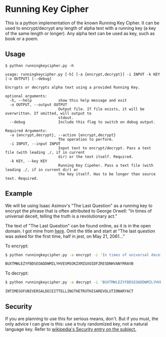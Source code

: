# Running Key Cipher
This is a python implementation of the known Running Key Cipher. It can be used to encrypt/decrypt any length of alpha text with a running key (a key of the same length or longer). Any alpha text can be used as key, such as book or a poem.
## Usage
```
$ python runningkeycipher.py -h

usage: runningkeycipher.py [-h] [-a {encrypt,decrypt}] -i INPUT -k KEY [-o OUTPUT] [--debug]

Encrypts or decrypts alpha text using a provided Running Key.

optional arguments:
  -h, --help            show this help message and exit
  -o OUTPUT, --output OUTPUT
                        Output file. If file exists, it will be overwritten. If omitted, will output to
                        stdout.
  --debug               Include this flag to switch on debug output.

Required Arguments:
  -a {encrypt,decrypt}, --action {encrypt,decrypt}
                        The operation to perform.
  -i INPUT, --input INPUT
                        Input text to encrypt/decrypt. Pass a text file (with leading ./, if in current
                        dir) or the text itself. Required.
  -k KEY, --key KEY
                        Running Key Cipeher. Pass a text file (with leading ./, if in current dir) or
                        the key itself. Has to be longer than source text. Required.
```
## Example
We will be using Isaac Asimov's "The Last Question" as a running key to encrypt the phrase that is often attributed to George Orwell: "In times of universal deceit, telling the truth is a revolutionary act."

The text of "The Last Question" can be found online, as it is in the open domain. I got mine from [here](https://www.multivax.com/last_question.html "here"). Omit the title and start at "The last question was asked for the first time, half in jest, on May 21, 2061..."

To encrypt:
```bash
$ python runningkeycipher.py -a encrypt -i 'In times of universal deceit, telling the truth is a revolutionary act.' -k ./thelastquestion.txt 

BUXTMWLEZYFBDSEOADDWMILYHVESMSOKZXMZGXOIDFZRESDNHVANYRRAVB
```

To decrypt:
```bash
$ python runningkeycipher.py -a decrypt -i 'BUXTMWLEZYFBDSEOADDWMILYHVESMSOKZXMZGXOIDFZRESDNHVANYRRAVB' -k ./thelastquestion.txt 

INTIMESOFUNIVERSALDECEITTELLINGTHETRUTHISAREVOLUTIONARYACT
```

## Security
If you are planning to use this for serious means, don't.
But if you must, the only advice I can give is this: use a truly randomized key, not a natural language key.
Refer to [wikipedia's Security entry on the subject.](https://en.wikipedia.org/wiki/Running_key_cipher#Security "wikipedia's Security entry on the subject.")
